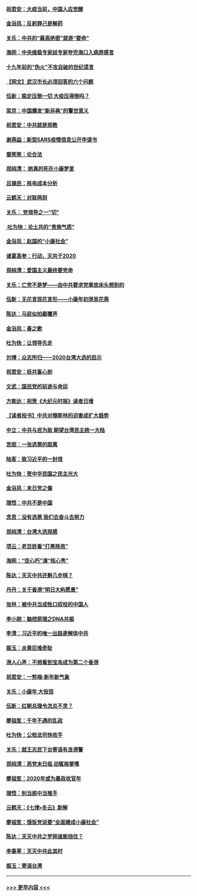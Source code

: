 #### [祝君安：大疫当前，中国人应觉醒](../pages/nsc993/n11821946.md?t=01261344) 
#### [金浴凤：反躬罪己是解药](../pages/nsc993/n11820280.md?t=01261344) 
#### [关乐：中共的“最高绝密”就是“要命”](../pages/nsc993/n11816946.md?t=01261344) 
#### [海网：中央维稳专家组专家夸完海口入病房感言](../pages/nsc993/n11815138.md?t=01261344) 
#### [十九年前的“伪火”不攻自破的世纪谎言](../pages/nsc993/n11813238.md?t=01261344) 
#### [【网文】武汉市长必须回答的六个问题](../pages/nsc993/n11813848.md?t=01261344) 
#### [伍新：稳定压倒一切 大疫压得倒吗？](../pages/nsc993/n11812634.md?t=01261344) 
#### [梁京：中国爆发“新非典”的警世意义](../pages/nsc993/n11812554.md?t=01261344) 
#### [祝君安：中共就是邪教](../pages/nsc993/n11812431.md?t=01261344) 
#### [谢燕益：新型SARS疫情信息公开申请书](../pages/nsc993/n11808840.md?t=01261344) 
#### [蜀笑笑：论合法](../pages/nsc993/n11808064.md?t=01261344) 
#### [郑纯清： 她真的死在小康梦里](../pages/nsc993/n11806623.md?t=01261344) 
#### [吕锡民：核电成本分析](../pages/nsc993/n11806284.md?t=01261344) 
#### [云鹤天：对联两则](../pages/nsc993/n11805957.md?t=01261344) 
#### [关乐： 党领导之一“切”](../pages/nsc993/n11804505.md?t=01261344) 
#### [ 吐为快：论土共的“贵族气质”](../pages/nsc993/n11804490.md?t=01261344) 
#### [金浴凤：赵国的“小康社会”](../pages/nsc993/n11804452.md?t=01261344) 
#### [诸葛高参：行动，灭共于2020](../pages/nsc993/n11804120.md?t=01261344) 
#### [郑纯清：爱国主义最终要党命](../pages/nsc993/n11802197.md?t=01261344) 
#### [关乐：亡党不是梦——由中共要求党章放床头想到的](../pages/nsc993/n11802156.md?t=01261344) 
#### [伍新：无花言现花言形——小康年初哭吴花燕](../pages/nsc993/n11800044.md?t=01261344) 
#### [陈达：马屁似拍颠覆声](../pages/nsc993/n11800010.md?t=01261344) 
#### [金浴凤：春之歌](../pages/nsc993/n11797687.md?t=01261344) 
#### [吐为快：让领导先走](../pages/nsc993/n11797512.md?t=01261344) 
#### [刘博：众志所归——2020台湾大选的启示](../pages/nsc993/n11796878.md?t=01261344) 
#### [祝君安：妖共畜心剖](../pages/nsc993/n11794273.md?t=01261344) 
#### [文武：国民党的前途与命运](../pages/nsc993/n11794198.md?t=01261344) 
#### [方能达：祝贺《大纪元时报》读者日增](../pages/nsc993/n11793807.md?t=01261344) 
#### [【读者投书】中共对穆斯林的迫害成扩大趋势](../pages/nsc993/n11791371.md?t=01261344) 
#### [中立：中共与民为敌 期望台湾民主统一大陆](../pages/nsc993/n11790392.md?t=01261344) 
#### [苦胆：一张选票的距离](../pages/nsc993/n11788914.md?t=01261344) 
#### [陆客：致习近平的一封信](../pages/nsc993/n11788867.md?t=01261344) 
#### [吐为快：贺中华民国之民主光大](../pages/nsc993/n11788618.md?t=01261344) 
#### [金浴凤：末日党之像](../pages/nsc993/n11787475.md?t=01261344) 
#### [理悟：中共不是中国](../pages/nsc993/n11787463.md?t=01261344) 
#### [念贲：没有选票  我们去奋斗去努力](../pages/nsc993/n11787398.md?t=01261344) 
#### [郑纯清：台湾大选观感](../pages/nsc993/n11786210.md?t=01261344) 
#### [项云：老百姓看“打黑除恶”](../pages/nsc993/n11785398.md?t=01261344) 
#### [海网：“空心朽”演“核心秀”](../pages/nsc993/n11783874.md?t=01261344) 
#### [陈达：天灭中共还剩几步棋？](../pages/nsc993/n11783719.md?t=01261344) 
#### [丹丹：关于香港“明日大屿愿景”](../pages/nsc993/n11783273.md?t=01261344) 
#### [张林：被中共当成牲口奴役的中国人](../pages/nsc993/n11782397.md?t=01261344) 
#### [李小刚：脑控原理之DNA共振](../pages/nsc993/n11780962.md?t=01261344) 
#### [李清：习近平的唯一出路是解体中共](../pages/nsc993/n11780866.md?t=01261344) 
#### [振玉：炎黄巨难奇耻](../pages/nsc993/n11779632.md?t=01261344) 
#### [港人心声：不想看到宝岛成为第二个香港](../pages/nsc993/n11778817.md?t=01261344) 
#### [祝君安：一剪梅‧新年新气象](../pages/nsc993/n11776340.md?t=01261344) 
#### [关乐：小康年 大役现](../pages/nsc993/n11774213.md?t=01261344) 
#### [伍新：红朝总理令怎总不灵？](../pages/nsc993/n11770813.md?t=01261344) 
#### [廖祖笙：千年不遇的乱政](../pages/nsc993/n11770373.md?t=01261344) 
#### [吐为快：公检法司快收手](../pages/nsc993/n11770359.md?t=01261344) 
#### [关乐：就王志民下台寄语有良港警](../pages/nsc993/n11769903.md?t=01261344) 
#### [郑纯清：恶党末日临 动辄挨掌嘴](../pages/nsc993/n11769356.md?t=01261344) 
#### [廖祖笙：2020年或为暴政收官年](../pages/nsc993/n11768216.md?t=01261344) 
#### [理悟：别当郎中当推手](../pages/nsc993/n11768243.md?t=01261344) 
#### [云鹤天：《七律▪冬云》新解](../pages/nsc993/n11768204.md?t=01261344) 
#### [廖祖笙：饿饭党说要“全面建成小康社会”](../pages/nsc993/n11767482.md?t=01261344) 
#### [陈达：天灭中共之罗网谁能挡住？](../pages/nsc993/n11767465.md?t=01261344) 
#### [李春草：天灭中共此其时](../pages/nsc993/n11767452.md?t=01261344) 
#### [振玉：寄语台湾](../pages/nsc993/n11767432.md?t=01261344) 

----
#### [ >>> 更早内容 <<< ](../indexes/nsc993-earlier.md)
